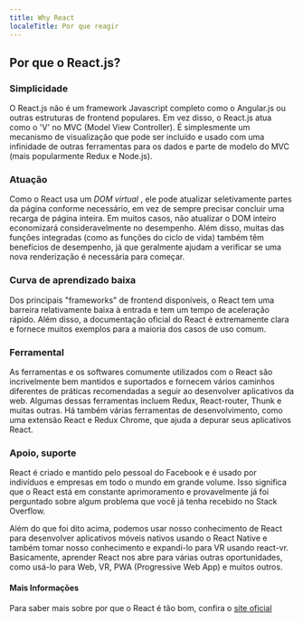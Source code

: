 ```yaml
---
title: Why React
localeTitle: Por que reagir
---
```

## Por que o React.js?

### Simplicidade

O React.js não é um framework Javascript completo como o Angular.js ou outras estruturas de frontend populares. Em vez disso, o React.js atua como o 'V' no MVC (Model View Controller). É simplesmente um mecanismo de visualização que pode ser incluído e usado com uma infinidade de outras ferramentas para os dados e parte de modelo do MVC (mais popularmente Redux e Node.js).

### Atuação

Como o React usa um _DOM virtual_ , ele pode atualizar seletivamente partes da página conforme necessário, em vez de sempre precisar concluir uma recarga de página inteira. Em muitos casos, não atualizar o DOM inteiro economizará consideravelmente no desempenho. Além disso, muitas das funções integradas (como as funções do ciclo de vida) também têm benefícios de desempenho, já que geralmente ajudam a verificar se uma nova renderização é necessária para começar.

### Curva de aprendizado baixa

Dos principais "frameworks" de frontend disponíveis, o React tem uma barreira relativamente baixa à entrada e tem um tempo de aceleração rápido. Além disso, a documentação oficial do React é extremamente clara e fornece muitos exemplos para a maioria dos casos de uso comum.

### Ferramental

As ferramentas e os softwares comumente utilizados com o React são incrivelmente bem mantidos e suportados e fornecem vários caminhos diferentes de práticas recomendadas a seguir ao desenvolver aplicativos da web. Algumas dessas ferramentas incluem Redux, React-router, Thunk e muitas outras. Há também várias ferramentas de desenvolvimento, como uma extensão React e Redux Chrome, que ajuda a depurar seus aplicativos React.

### Apoio, suporte

React é criado e mantido pelo pessoal do Facebook e é usado por indivíduos e empresas em todo o mundo em grande volume. Isso significa que o React está em constante aprimoramento e provavelmente já foi perguntado sobre algum problema que você já tenha recebido no Stack Overflow.

Além do que foi dito acima, podemos usar nosso conhecimento de React para desenvolver aplicativos móveis nativos usando o React Native e também tomar nosso conhecimento e expandi-lo para VR usando react-vr. Basicamente, aprender React nos abre para várias outras oportunidades, como usá-lo para Web, VR, PWA (Progressive Web App) e muitos outros.

#### Mais Informações

Para saber mais sobre por que o React é tão bom, confira o [site oficial](https://reactjs.org/)
